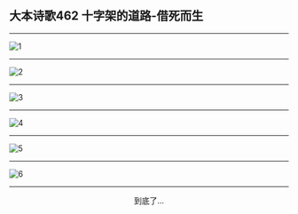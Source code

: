 
## 大本诗歌462 十字架的道路-借死而生
        
<div id="aplayer0"></div>

---

<img alt="1" data-original="/data/d0461/1.png">

---

<img alt="2" data-original="/data/d0461/2.png">

---

<img alt="3" data-original="/data/d0461/3.png">

---

<img alt="4" data-original="/data/d0461/4.png">

---

<img alt="5" data-original="/data/d0461/5.png">

---

<img alt="6" data-original="/data/d0461/6.png">

---

<p style="text-align: center">到底了...</p>

<script src="/js/dist-view.js"></script>

<script>
MAIN.id = 'd0461';
        
const ap0 = new APlayer({
    container: document.getElementById('aplayer0'),
    volume: 1,
    loop: 'none',
    preload: 'none',
    audio: [{
        name: '大本诗歌462.mp3',
        artist: '大本诗歌',
        url: 'https://res.wx.qq.com/voice/getvoice?mediaid=MzI0NTk3MDM5M18yMjQ3NDkzMjc0',
        cover: '/favicon'
    }]
});
</script>
